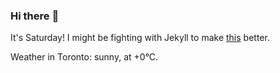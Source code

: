 ### Hi there :wave:

It's Saturday! I might be fighting with Jekyll to make [this](https://swissclubtoronto.ca) better.

Weather in Toronto: sunny, at +0°C.
